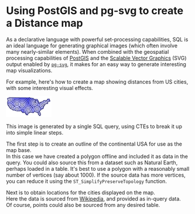 # Using PostGIS and pg-svg to create a Distance map

As a declarative language with powerful set-processing capabilities, SQL is an ideal language for generating graphical images
(which often involve many nearly-similar elements).
When combined with the geospatial processing capabilities of [PostGIS](https://postgis.net/) and the [Scalable Vector Graphics](https://developer.mozilla.org/en-US/docs/Web/SVG) (SVG) output enabled by [`pg-svg`](https://github.com/dr-jts/pg_svg), 
it makes for an easy way to generate interesting map visualizations.

For example, here's how to create a map showing distances from US cities, with some interesting visual effects.

![](us-city-distance.svg)

This image is generated by a single SQL query, using CTEs to break it up into simple linear steps.

The first step is to create an outline of the continental USA for use as the map base.  
In this case we have created a polygon offline and included it as data in the query.
You could also source this from a dataset such as Natural Earth, perhaps loaded in a table.
It's best to use a polygon with a reasonably small number of vertices (say about 1000).
If the source data has more vertices, you can reduce it using the `ST_SimplifyPreserveTopology` function.

Next is to obtain locations for the cities displayed on the map.  
Here the data is sourced from [Wikipedia](https://en.wikipedia.org/wiki/List_of_United_States_cities_by_population), and provided as in-query data.  
Of course, points could also be sourced from any desired table.







